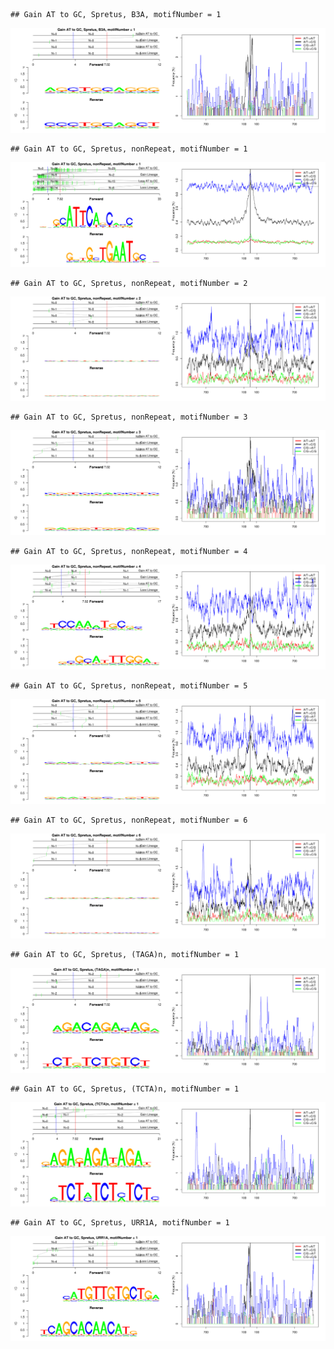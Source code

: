 

```
## Gain AT to GC, Spretus, B3A, motifNumber = 1
```

![plot of chunk motifPValues](figure/motifPValues1.png) 

```
## Gain AT to GC, Spretus, nonRepeat, motifNumber = 1
```

![plot of chunk motifPValues](figure/motifPValues2.png) 

```
## Gain AT to GC, Spretus, nonRepeat, motifNumber = 2
```

![plot of chunk motifPValues](figure/motifPValues3.png) 

```
## Gain AT to GC, Spretus, nonRepeat, motifNumber = 3
```

![plot of chunk motifPValues](figure/motifPValues4.png) 

```
## Gain AT to GC, Spretus, nonRepeat, motifNumber = 4
```

![plot of chunk motifPValues](figure/motifPValues5.png) 

```
## Gain AT to GC, Spretus, nonRepeat, motifNumber = 5
```

![plot of chunk motifPValues](figure/motifPValues6.png) 

```
## Gain AT to GC, Spretus, nonRepeat, motifNumber = 6
```

![plot of chunk motifPValues](figure/motifPValues7.png) 

```
## Gain AT to GC, Spretus, (TAGA)n, motifNumber = 1
```

![plot of chunk motifPValues](figure/motifPValues8.png) 

```
## Gain AT to GC, Spretus, (TCTA)n, motifNumber = 1
```

![plot of chunk motifPValues](figure/motifPValues9.png) 

```
## Gain AT to GC, Spretus, URR1A, motifNumber = 1
```

![plot of chunk motifPValues](figure/motifPValues10.png) 
  
